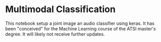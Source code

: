 # Multimodal Classification

This notebook setup a joint image an audio classifier using keras. 
It has been "conceived" for the Machine Learning course of the ATSI master's degree. It will likely not receive further updates. 

